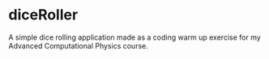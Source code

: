 # diceRoller
A simple dice rolling application made as a coding warm up exercise for my Advanced Computational Physics course.
